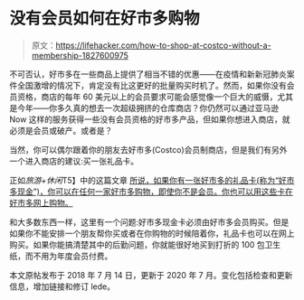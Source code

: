 # 没有会员如何在好市多购物

> 原文：<https://lifehacker.com/how-to-shop-at-costco-without-a-membership-1827600975>

不可否认，好市多在一些商品上提供了相当不错的优惠——在疫情和新新冠肺炎案件全国激增的情况下，肯定没有比这更好的批量购买时机了。然而，如果你没有会员资格，商店的每年 60 美元以上的会员要求可能会感觉像一个巨大的威慑，尤其是今年——你多久真的想去一次超级拥挤的仓库商店？你仍然可以通过亚马逊 Now 这样的服务获得一些没有会员资格的好市多产品，但如果你想进入商店，就必须是会员或破产。或者是？



当然，你可以偶尔跟着你的朋友去好市多(Costco)会员制商店，但是我们有另外一个进入商店的建议:买一张礼品卡。

正如*旅游+休闲*T5】中的这篇文章 [所说，如果你有一张好市多的礼品卡(称为“好市多现金”)，你可以在任何一家好市多购物，即使你不是会员。你也可以用这些卡在好市多网上购物。](https://www.travelandleisure.com/syndication/how-to-shop-at-costco-without-membership-card) 

和大多数东西一样，这里有一个问题:好市多现金卡必须由好市多会员购买。但是如果你不能安排一个朋友帮你买或者在你购物的时候陪着你，礼品卡也可以在网上购买。如果你能搞清楚其中的后勤问题，你就能很好地买到打折的 100 包卫生纸，而不用为年度会员付费。

本文原帖发布于 2018 年 7 月 14 日，更新于 2020 年 7 月。变化包括检查和更新信息，增加链接和修订 lede。